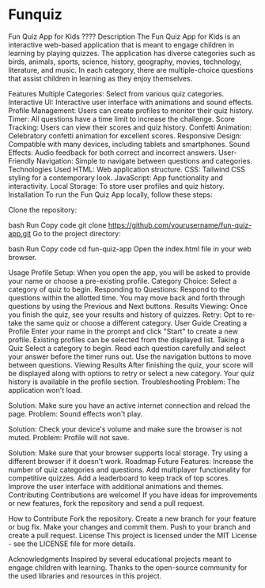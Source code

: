 # Funquiz
Fun Quiz App for Kids ????
Description
The Fun Quiz App for Kids is an interactive web-based application that is meant to engage children in learning by playing quizzes. The application has diverse categories such as birds, animals, sports, science, history, geography, movies, technology, literature, and music. In each category, there are multiple-choice questions that assist children in learning as they enjoy themselves.

Features
Multiple Categories: Select from various quiz categories.
Interactive UI: Interactive user interface with animations and sound effects.
Profile Management: Users can create profiles to monitor their quiz history.
Timer: All questions have a time limit to increase the challenge.
Score Tracking: Users can view their scores and quiz history.
Confetti Animation: Celebratory confetti animation for excellent scores.
Responsive Design: Compatible with many devices, including tablets and smartphones.
Sound Effects: Audio feedback for both correct and incorrect answers.
User-Friendly Navigation: Simple to navigate between questions and categories.
Technologies Used
HTML: Web application structure.
CSS: Tailwind CSS styling for a contemporary look.
JavaScript: App functionality and interactivity.
Local Storage: To store user profiles and quiz history.
Installation
To run the Fun Quiz App locally, follow these steps:

Clone the repository:

bash
Run
Copy code
git clone https://github.com/yourusername/fun-quiz-app.git
Go to the project directory:

bash
Run
Copy code
cd fun-quiz-app
Open the index.html file in your web browser.

Usage
Profile Setup: When you open the app, you will be asked to provide your name or choose a pre-existing profile.
Category Choice: Select a category of quiz to begin.
Responding to Questions: Respond to the questions within the allotted time. You may move back and forth through questions by using the Previous and Next buttons.
Results Viewing: Once you finish the quiz, see your results and history of quizzes.
Retry: Opt to re-take the same quiz or choose a different category.
User Guide
Creating a Profile
Enter your name in the prompt and click "Start" to create a new profile.
Existing profiles can be selected from the displayed list.
Taking a Quiz
Select a category to begin.
Read each question carefully and select your answer before the timer runs out.
Use the navigation buttons to move between questions.
Viewing Results
After finishing the quiz, your score will be displayed along with options to retry or select a new category.
Your quiz history is available in the profile section.
Troubleshooting
Problem: The application won't load.

Solution: Make sure you have an active internet connection and reload the page.
Problem: Sound effects won't play.

Solution: Check your device's volume and make sure the browser is not muted.
Problem: Profile will not save.

Solution: Make sure that your browser supports local storage. Try using a different browser if it doesn't work.
Roadmap
Future Features:
Increase the number of quiz categories and questions.
Add multiplayer functionality for competitive quizzes.
Add a leaderboard to keep track of top scores.
Improve the user interface with additional animations and themes.
Contributing
Contributions are welcome! If you have ideas for improvements or new features, fork the repository and send a pull request.

How to Contribute
Fork the repository.
Create a new branch for your feature or bug fix.
Make your changes and commit them.
Push to your branch and create a pull request.
License
This project is licensed under the MIT License - see the LICENSE file for more details.

Acknowledgments
Inspired by several educational projects meant to engage children with learning.
Thanks to the open-source community for the used libraries and resources in this project.
